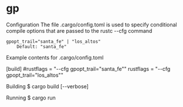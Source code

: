 # gp
Configuration
    The file .cargo/config.toml is used to specify conditional compile options that 
    are passed to the rustc --cfg command
    
    gpopt_trail="santa_fe" | "los_altos"
        Default: "santa_fe"

Example contents for .cargo/config.toml

[build]
#rustflags = "--cfg gpopt_trail=\"santa_fe\""
rustflags = "--cfg gpopt_trail=\"los_altos\""


Building
    $ cargo build [--verbose]

Running
    $ cargo run

